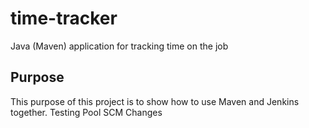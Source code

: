 # time-tracker
Java (Maven) application for tracking time on the job

## Purpose

This purpose of this project is to show how to use Maven and Jenkins together.
Testing Pool SCM Changes

